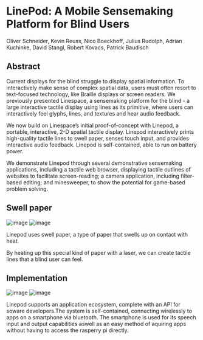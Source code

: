 # LinePod: A Mobile Sensemaking Platform for Blind Users
Oliver Schneider, Kevin Reuss, Nico Boeckhoff, Julius Rudolph, Adrian Kuchinke, David Stangl, Robert Kovacs, Patrick Baudisch

## Abstract
Current displays for the blind struggle to display spatial information. To interactively make sense of complex spatial data, users must often resort to text-focused technology, like Braille displays or screen readers. We previously presented Linespace, a sensemaking platform for the blind - a large interactive tactile display using lines as its primitive, where users can interactively feel glyphs, lines, and textures and hear audio feedback.

We now build on Linespace’s initial proof-of-concept with Linepod, a portable, interactive, 2-D spatial tactile display. Linepod interactively prints high-quality tactile lines to swell paper, senses touch input, and provides interactive audio feedback. Linepod is self-contained, able to run on battery power.

We demonstrate Linepod through several demonstrative sensemaking applications, including a tactile web browser, displaying tactile outlines of websites to facilitate screen-reading; a camera application, including filter-based editing; and minesweeper, to show the potential for game-based problem solving.

## Swell paper
![image](https://user-images.githubusercontent.com/10089188/107517009-7caa9380-6bad-11eb-9abb-00dbc5454795.png)
![image](https://user-images.githubusercontent.com/10089188/107517016-803e1a80-6bad-11eb-8fba-a611e4702e37.png)

Linepod uses swell paper, a type of paper that swells up on contact with heat.

By heating up this special kind of paper with a laser, we can create tactile lines that a blind user can feel.

## Implementation

![image](https://user-images.githubusercontent.com/10089188/107516415-ad3dfd80-6bac-11eb-89c9-6909e2acda04.png)
![image](https://user-images.githubusercontent.com/10089188/107516908-5a187a80-6bad-11eb-9526-31b887e5ab4c.png)

Linepod supports an application ecosystem, complete with an API for soware developers.The system is self-contained, connecting wirelessly to apps on a smartphone via bluetooth. The smartphone is used for its speech input and output capabilities aswell as an easy method of aquiring apps without having to access the rasperry pi directly.
